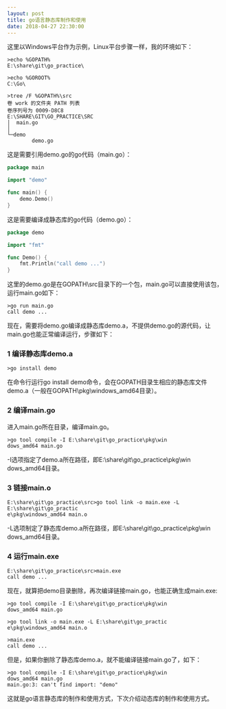 ```yaml
---
layout: post
title: go语言静态库制作和使用
date: 2018-04-27 22:30:00
---
```


这里以Windows平台作为示例，Linux平台步骤一样，我的环境如下：

```
>echo %GOPATH%
E:\share\git\go_practice\

>echo %GOROOT%
C:\Go\

>tree /F %GOPATH%\src
卷 work 的文件夹 PATH 列表
卷序列号为 0009-D8C8
E:\SHARE\GIT\GO_PRACTICE\SRC
│  main.go
│
└─demo
        demo.go

```

这是需要引用demo.go的go代码（main.go）：

```go
package main

import "demo"

func main() {
    demo.Demo()
}
```

这是需要编译成静态库的go代码（demo.go）：

```go
package demo

import "fmt"

func Demo() {
    fmt.Println("call demo ...")
}
```

这里的demo.go是在GOPATH\src目录下的一个包，main.go可以直接使用该包，运行main.go如下：

```
>go run main.go
call demo ...
```

现在，需要将demo.go编译成静态库demo.a，不提供demo.go的源代码，让main.go也能正常编译运行，步骤如下：

### 1 编译静态库demo.a

```
>go install demo
```

在命令行运行go install demo命令，会在GOPATH目录生相应的静态库文件demo.a（一般在GOPATH\pkg\windows_amd64目录）。

### 2 编译main.go

进入main.go所在目录，编译main.go。

```
>go tool compile -I E:\share\git\go_practice\pkg\win
dows_amd64 main.go
```

-I选项指定了demo.a所在路径，即E:\share\git\go_practice\pkg\win
dows_amd64目录。

### 3 链接main.o

```
E:\share\git\go_practice\src>go tool link -o main.exe -L E:\share\git\go_practic
e\pkg\windows_amd64 main.o

```

-L选项制定了静态库demo.a所在路径，即E:\share\git\go_practice\pkg\win
dows_amd64目录。

### 4 运行main.exe

```
E:\share\git\go_practice\src>main.exe
call demo ...
```

现在，就算把demo目录删除，再次编译链接main.go，也能正确生成main.exe:

```
>go tool compile -I E:\share\git\go_practice\pkg\win
dows_amd64 main.go

>go tool link -o main.exe -L E:\share\git\go_practic
e\pkg\windows_amd64 main.o

>main.exe
call demo ...
```

但是，如果你删除了静态库demo.a，就不能编译链接main.go了，如下：

```
>go tool compile -I E:\share\git\go_practice\pkg\win
dows_amd64 main.go
main.go:3: can't find import: "demo"
```

这就是go语言静态库的制作和使用方式，下次介绍动态库的制作和使用方式。